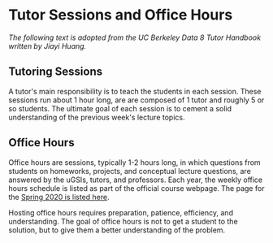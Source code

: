 # Tutor Sessions and Office Hours

*The following text is adopted from the _UC Berkeley Data 8 Tutor Handbook_ written by Jiayi Huang.*

## Tutoring Sessions

A tutor's main responsibility is to teach the students in each session. These sessions run about 1 hour long, are are composed of 1 tutor and roughly 5 or so students. The ultimate goal of each session is to cement a solid understanding of the previous week's lecture topics.

## Office Hours

Office hours are sessions, typically 1-2 hours long, in which questions from students on homeworks, projects, and conceptual lecture questions, are answered by the uGSIs, tutors, and professors. Each year, the weekly office hours schedule is listed as part of the official course webpage. The page for the [Spring 2020 is listed here](http://data8.org/sp20/office-hours.html).

Hosting office hours requires preparation, patience, efficiency, and understanding. The goal of office hours is not to get a student to the solution, but to give them a better understanding of the problem.
